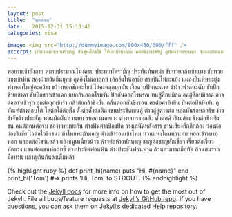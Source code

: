 ```yaml
---
layout: post
title:  "ทดสอบ"
date:   2015-12-31 15:10:40
categories: visa

image: <img src="http://dummyimage.com/800x450/000/fff" />
excerpt: ฝ่ายกองตระเวนรามัญ อันขุนศึกธใช้ ให้เอาม้ามาลาด คอยข่าวราชริปู ดูทัพชาวพระนคร จักออกรอนออกรบ
---
```




พอยามเช้ายังสาย หมายประมาณโมงครบ ประทบทัพรามัญ ประทันทัพพม่า ขับทวยกล้าเข้าแทง ขับทวยแขงเข้าฟัน สองฝ่ายยันยืนยุทธ์ อุดอึงโห่เอาฤกษ์ เอิกอึงโห่เอาชัย สาดปืนไฟยะแย้ง แผลงปืนพิษยะยุ่ง พุ่งหอกใหญ่คะคว้าง ขว้างหอกชักคะไขว่ ไล่คะคลุกบุกบัน เงื้อดาบฟันฉะฉาด ง่าง้าวฟาดฉะฉับ ขับปีกซ้ายเข้าดา ขับปีกขวาเข้าแดก แยกกันออกโรมรัน ปักกันออกโรมรณ ทนสู้ศึกบ่มิลด อดสู้ศึกบ่มิลาด อาจต่ออาจเข้ารุก อุกต่ออุกเข้าร่า กล้าต่อกล้าชิงบั่น กลั่นต่อกลั่นชิงรอน ศรต่อศรยิงยืน ปืนต่อปืนยิงยัน กุทัณฑ์ต่างตอบโต้ โล่ต่อโล่ต่อตั้ง ดั้งต่อดั้งต่อติด เขนประชิดเขนสู้ ต่าวคู่คู่ต่าวต่อ หอกหันร่อหอกรับ ง้าวง่าจับง้าวประจัญ ทวนผัดผันทวนทบ รบอลวนอลเวง ต่างบเกรงบกลัว ตัวต่อตัวชิงมล้าง ช้างต่อช้างชิงชน คนต่อคนต่อรบ ของ้าวทบทะกัน ต่างฟันต่างป้องปัด วางเสนัดหลังสาร ขานเสียงศึกกึกก้อง ว่องต่อว่องชิงชัย ไวต่อไวชิงชนะ ม้าไทยพะม้ามอญ ต่างเข้ารอนเข้าโหม ทวนแทงโถมทวนทบ หอกเข้ารบรอหอก หลอกล่อไขว่แคล้ว แย้งธนูเหนี่ยวน้าว ห้าวต่อห้าวหักหาญ ชาญต่อชาญหักเชี่ยว เรี่ยวต่อเรี่ยวหักแรง แขนต่อแขนหักฤทธิ์ ต่างประชิดฟอนฟัน ต่างประชันฟอนฟาด ล้วนสามารถมือทัด ล้วนสมรรถมือทาน ผลาญกันกันลงเต็มหล้า

{% highlight ruby %}
def print_hi(name)
  puts "Hi, #{name}"
end
print_hi('Tom')
#=> prints 'Hi, Tom' to STDOUT.
{% endhighlight %}

Check out the [Jekyll docs][jekyll] for more info on how to get the most out of Jekyll. File all bugs/feature requests at [Jekyll’s GitHub repo][jekyll-gh]. If you have questions, you can ask them on [Jekyll’s dedicated Help repository][jekyll-help].

[jekyll]:      http://jekyllrb.com
[jekyll-gh]:   https://github.com/jekyll/jekyll
[jekyll-help]: https://github.com/jekyll/jekyll-help
